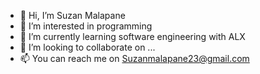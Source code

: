 - 👋 Hi, I’m Suzan Malapane
- 👀 I’m interested in programming
- 🌱 I’m currently learning software engineering with ALX
- 💞️ I’m looking to collaborate on ...
- 📫 You can reach me on Suzanmalapane23@gmail.com

<!---
SuzanMalapane/SuzanMalapane is a ✨ special ✨ repository because its `README.md` (this file) appears on your GitHub profile.
You can click the Preview link to take a look at your changes.
--->
